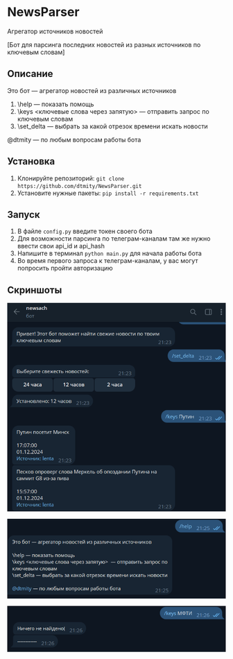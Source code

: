 # NewsParser
 Агрегатор источников новостей
 
 [Бот для парсинга последних новостей из разных источников по ключевым словам]

## Описание
Это бот — агрегатор новостей из различных источников

1. \help — показать помощь
2. \keys <ключевые слова через запятую>  — отправить запрос по ключевым словам
3. \set_delta — выбрать за какой отрезок времени искать новости

@dtmity — по любым вопросам работы бота

## Установка

1. Клонируйте репозиторий: `git clone https://github.com/dtmity/NewsParser.git`
2. Установите нужные пакеты: `pip install -r requirements.txt`

## Запуск

1. В файле `config.py` введите токен своего бота
2. Для возможности парсинга по телеграм-каналам там же нужно ввести свои api_id и api_hash
3. Напишите в терминал `python main.py` для начала работы бота
4. Во время первого запроса к телеграм-каналам, у вас могут попросить пройти авторизацию

## Скриншоты

![Скрин 1](https://github.com/dtmity/NewsParser/raw/main/shots/1.png)

![Скрин 2](https://github.com/dtmity/NewsParser/raw/main/shots/2.png)

![Скрин 3](https://github.com/dtmity/NewsParser/raw/main/shots/3.png)
